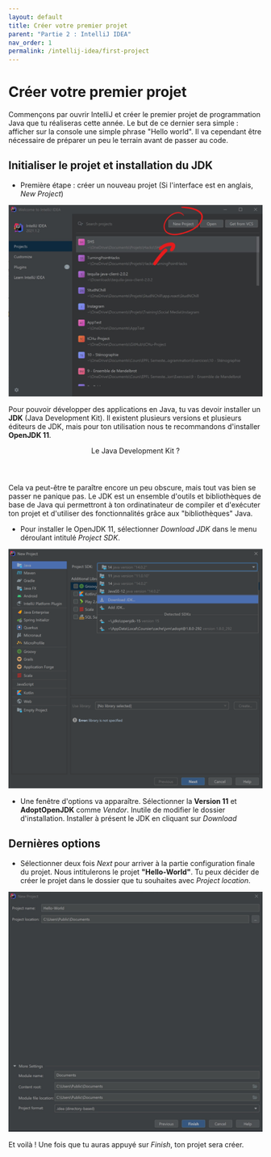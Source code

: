 ```yaml
---
layout: default
title: Créer votre premier projet
parent: "Partie 2 : IntelliJ IDEA"
nav_order: 1
permalink: /intellij-idea/first-project
---
```


# Créer votre premier projet

Commençons par ouvrir IntelliJ et créer le premier projet de programmation Java que tu réaliseras cette année. Le but de ce dernier sera simple : afficher sur la console une simple phrase "Hello world". Il va cependant être nécessaire de préparer un peu le terrain avant de passer au code.

## Initialiser le projet et installation du JDK
* Première étape : créer un nouveau projet (Si l'interface est en anglais, *New Project*)

![Fenêtre de démarrage IntelliJ](../assets/home-intellij.jpg)

Pour pouvoir développer des applications en Java, tu vas devoir installer un **JDK** (Java Development Kit). Il existent plusieurs versions et plusieurs éditeurs de JDK, mais pour ton utilisation nous te recommandons d'installer **OpenJDK 11**.

<div class="Note">
  <header>Le Java Development Kit ?</header>
  <p>
    Cela va peut-être te paraître encore un peu obscure, mais tout vas bien se passer ne panique pas. Le JDK est un ensemble d'outils et bibliothèques de base de Java qui permettront à ton ordinatinateur de compiler et d'exécuter ton projet et d'utiliser des fonctionnalités grâce aux "bibliothèques" Java.
  </p>
</div>

* Pour installer le OpenJDK 11, sélectionner *Download JDK* dans le menu déroulant intitulé *Project SDK*.

![Emplacement sélection JDK](../assets/jdk-prj.png)

* Une fenêtre d'options va apparaître. Sélectionner la **Version 11**  et **AdoptOpenJDK** comme *Vendor*. Inutile de modifier le dossier d'installation. Installer à présent le JDK en cliquant sur *Download*

## Dernières options

* Sélectionner deux fois *Next* pour arriver à la partie configuration finale du projet. Nous intitulerons le projet **"Hello-World"**. Tu peux décider de créer le projet dans le dossier que tu souhaites avec *Project location*.

![Finalisation de la création du projet](../assets/project-setup.jpg)

Et voilà ! Une fois que tu auras appuyé sur *Finish*, ton projet sera créer.

